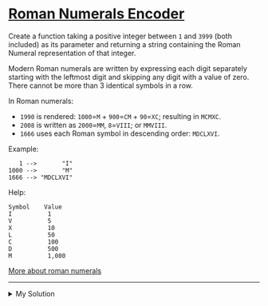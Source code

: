 # [Roman Numerals Encoder](https://www.codewars.com/kata/51b62bf6a9c58071c600001b)

Create a function taking a positive integer between `1` and `3999` (both included) as its parameter and returning a string containing the Roman Numeral representation of that integer.

Modern Roman numerals are written by expressing each digit separately starting with the leftmost digit and skipping any digit with a value of zero. There cannot be more than 3 identical symbols in a row.

In Roman numerals:

- `1990` is rendered: `1000`=`M` + `900`=`CM` + `90`=`XC`; resulting in `MCMXC`.
- `2008` is written as `2000`=`MM`, `8`=`VIII`; or `MMVIII`.
- `1666` uses each Roman symbol in descending order: `MDCLXVI`.

Example:

```
   1 -->       "I"
1000 -->       "M"
1666 --> "MDCLXVI"
```

Help:

```
Symbol    Value
I          1
V          5
X          10
L          50
C          100
D          500
M          1,000
```

[More about roman numerals](https://en.wikipedia.org/wiki/Roman_numerals)

---

<details><summary>My Solution</summary>

```js
function solution(number) {
  let result = ''
  const numToRoman = {
    1000: 'M',
    900: 'CM',
    500: 'D',
    400: 'CD',
    100: 'C',
    90: 'XC',
    50: 'L',
    40: 'XL',
    10: 'X',
    9: 'IX',
    5: 'V',
    4: 'IV',
    1: 'I'
  }

  const keys = Object.keys(numToRoman).reverse().map(Number) // Get the keys in descending order. [1000, 900, 500, 400, 100, 90, 50, 40, 10, 9, 5, 4, 1]

  // Loop through the keys, starting from the largest number to the smallest
  for (let key of keys) {
    while (number >= key) {
      // Add the corresponding Roman numeral to the result and subtract the number from the key
      result += numToRoman[key]
      number -= key
    }
  }

  return result
}
```

</details>
